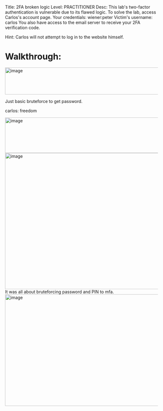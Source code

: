 Title: 2FA broken logic
Level: PRACTITIONER
Desc:  This lab's two-factor authentication is vulnerable due to its flawed logic. To solve the lab, access Carlos's account page.
    Your credentials: wiener:peter
    Victim's username: carlos
You also have access to the email server to receive your 2FA verification code. 

Hint: Carlos will not attempt to log in to the website himself. 

# Walkthrough: 

<img width="1347" height="89" alt="image" src="https://github.com/user-attachments/assets/8d91d430-7acc-4455-b3aa-8291d9fe8e08" />

Just basic bruteforce to get password.

carlos: freedom


<img width="972" height="117" alt="image" src="https://github.com/user-attachments/assets/eb6c4a69-428e-40e6-9ab6-4edbb247e2b9" />

<img width="1499" height="449" alt="image" src="https://github.com/user-attachments/assets/5ff39140-d7e7-4127-bb39-74cd00f9a998" />
It was all about bruteforcing password and PIN to mfa.

<img width="892" height="368" alt="image" src="https://github.com/user-attachments/assets/f6003321-6b10-49f4-9d0f-5d46cae02661" />
